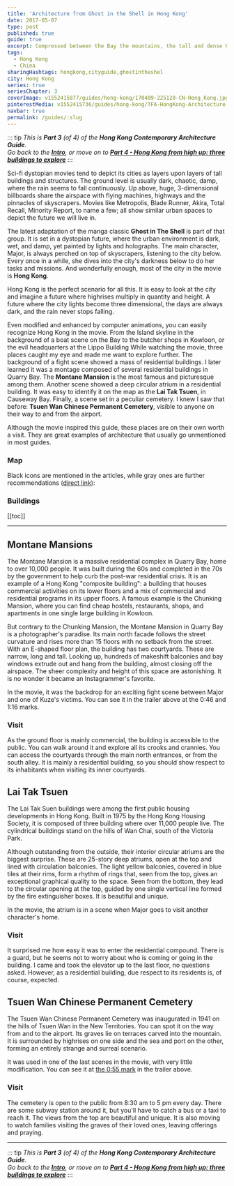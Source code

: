 ```yaml
---
title: 'Architecture from Ghost in the Shell in Hong Kong'
date: 2017-05-07
type: post
published: true
guide: true
excerpt: Compressed between the Bay the mountains, the tall and dense Hong Kong Island is full of architectural icons and exciting new buildings.
tags:
  - Hong Kong
  - China
sharingHashtags: hongkong,cityguide,ghostintheshel
city: Hong Kong
series: true
seriesChapter: 3
coverImage: v1552415877/guides/hong-kong/170409-225120-CN-Hong_Kong.jpg
pinterestMedia: v1552415736/guides/hong-kong/TFA-HongKong-Architecture-Guide.jpg
navbar: true
permalink: /guides/:slug
---
```


::: tip
_This is **Part 3** (of 4) of the **Hong Kong Contemporary Architecture Guide**._  
_Go back to the [**Intro**](./hong-kong.md), or move on to [**Part 4 - Hong Kong from high up: three buildings to explore**](./hong-kong-04-observatories.md)_
:::

Sci-fi dystopian movies tend to depict its cities as layers upon layers of tall buildings and structures. The ground level is usually dark, chaotic, damp, where the rain seems to fall continuously. Up above, huge, 3-dimensional billboards share the airspace with flying machines, highways and the pinnacles of skyscrapers. Movies like Metropolis, Blade Runner, Akira, Total Recall, Minority Report, to name a few; all show similar urban spaces to depict the future we will live in.

<captioned-image alt='Blade Runne, Akira, Total Recall: bleak depictions of a dystopian future' caption='Blade Runne, Akira, Total Recall: bleak depictions of a dystopian future' imgFile='v1552415779/guides/hong-kong/scifi-movies.jpg' />

The latest adaptation of the manga classic **Ghost in The Shell** is part of that group. It is set in a dystopian future, where the urban environment is dark, wet, and damp, yet painted by lights and holographs. The main character, Major, is always perched on top of skyscrapers, listening to the city below. Every once in a while, she dives into the city's darkness below to do her tasks and missions. And wonderfully enough, most of the city in the movie is **Hong Kong**.

<video-player provider="youtube" id="G4VmJcZR0Yg" />

Hong Kong is the perfect scenario for all this. It is easy to look at the city and imagine a future where highrises multiply in quantity and height. A future where the city lights become three dimensional, the days are always dark, and the rain never stops falling.

Even modified and enhanced by computer animations, you can easily recognize Hong Kong in the movie. From the Island skyline in the background of a boat scene on the Bay to the butcher shops in Kowloon, or the evil headquarters at the Lippo Building While watching the movie, three places caught my eye and made me want to explore further. The background of a fight scene showed a mass of residential buildings. I later learned it was a montage composed of several residential buildings in Quarry Bay. The **Montane Mansion** is the most famous and picturesque among them. Another scene showed a deep circular atrium in a residential building. It was easy to identify it on the map as the **Lai Tak Tsuen**, in Causeway Bay. Finally, a scene set in a peculiar cemetery. I knew I saw that before: **Tsuen Wan Chinese Permanent Cemetery**, visible to anyone on their way to and from the airport.

Although the movie inspired this guide, these places are on their own worth a visit. They are great examples of architecture that usually go unmentioned in most guides.

### Map

Black icons are mentioned in the articles, while gray ones are further recommendations ([direct link](https://drive.google.com/open?id=1eraNHd5mgfLOCrUUa34WPJFy5_k&usp=sharing)):

<guide-map title="Architecture Map of Hong Kong - Part 3" map='https://www.google.com/maps/d/u/1/embed?mid=1eraNHd5mgfLOCrUUa34WPJFy5_k' />

### Buildings

[[toc]]

---

## Montane Mansions

<captioned-image alt="Montane Mansion's north facade" caption="Montane Mansion's north facade" imgFile='v1552415778/guides/hong-kong/170412-101020-CN-Hong_Kong.jpg' />

The Montane Mansion is a massive residential complex in Quarry Bay, home to over 10,000 people. It was built during the 60s and completed in the 70s by the government to help curb the post-war residential crisis. It is an example of a Hong Kong "composite building": a building that houses commercial activities on its lower floors and a mix of commercial and residential programs in its upper floors. A famous example is the Chunking Mansion, where you can find cheap hostels, restaurants, shops, and apartments in one single large building in Kowloon.

But contrary to the Chunking Mansion, the Montane Mansion in Quarry Bay is a photographer's paradise. Its main north facade follows the street curvature and rises more than 15 floors with no setback from the street. With an E-shaped floor plan, the building has two courtyards. These are narrow, long and tall. Looking up, hundreds of makeshift balconies and bay windows extrude out and hang from the building, almost closing off the airspace. The sheer complexity and height of this space are astonishing. It is no wonder it became an Instagrammer's favorite.

<captioned-image alt='Montane Mansion courtyard' caption='One of its courtyards' imgFile='v1552415779/guides/hong-kong/170412-095336-CN-Hong_Kong.jpg' />

In the movie, it was the backdrop for an exciting fight scene between Major and one of Kuze's victims. You can see it in the trailer above at the 0:46 and 1:16 marks.

### Visit

As the ground floor is mainly commercial, the building is accessible to the public. You can walk around it and explore all its crooks and crannies. You can access the courtyards through the main north entrances, or from the south alley. It is mainly a residential building, so you should show respect to its inhabitants when visiting its inner courtyards.

<building-info-container id=48 />

## Lai Tak Tsuen

<captioned-image alt="Lai Tak Tsuen on the hills of Wan Chai" caption="Lai Tak Tsuen on the hills of Wan Chai" imgFile="v1552415778/guides/hong-kong/170411-092518-CN-Hong_Kong.jpg" />

The Lai Tak Suen buildings were among the first public housing developments in Hong Kong. Built in 1975 by the Hong Kong Housing Society, it is composed of three building where over 11,000 people live. The cylindrical buildings stand on the hills of Wan Chai, south of the Victoria Park.

<captioned-image alt="View from the towers" caption="View from one of the towers" imgFile="v1552415771/guides/hong-kong/170411-094112-CN-Hong_Kong.jpg" />

Although outstanding from the outside, their interior circular atriums are the biggest surprise. These are 25-story deep atriums, open at the top and lined with circulation balconies. The light yellow balconies, covered in blue tiles at their rims, form a rhythm of rings that, seen from the top, gives an exceptional graphical quality to the space. Seen from the bottom, they lead to the circular opening at the top, guided by one single vertical line formed by the fire extinguisher boxes. It is beautiful and unique.

<captioned-image alt="The atrium of Lai Tak Tsuen" caption="The atrium of Lai Tak Tsuen" imgFile="v1552415773/guides/hong-kong/170411-094044-CN-Hong_Kong.jpg" />

<image-tiles tiles="1x2" :imgs="[{src:'v1552415775/guides/hong-kong/170411-095415-CN-Hong_Kong.jpg', caption:'', alt:'The atrium of Lai Tak Tsuen'},{src:'v1552415773/guides/hong-kong/170411-093939-CN-Hong_Kong.jpg', caption:'', alt:'The atrium of Lai Tak Tsuen'}]" />

In the movie, the atrium is in a scene when Major goes to visit another character's home.

### Visit

It surprised me how easy it was to enter the residential compound. There is a guard, but he seems not to worry about who is coming or going in the building. I came and took the elevator up to the last floor, no questions asked. However, as a residential building, due respect to its residents is, of course, expected.

<building-info-container id=49 />

## Tsuen Wan Chinese Permanent Cemetery

<captioned-image alt="Tseun Wan Chinese Permanent Cemetery" caption="Exact spot where one of the movie scenes was shot" imgFile="v1552415770/guides/hong-kong/170411-123628-CN-Hong_Kong.jpg" />

The Tsuen Wan Chinese Permanent Cemetery was inaugurated in 1941 on the hills of Tsuen Wan in the New Territories. You can spot it on the way from and to the airport. Its graves lie on terraces carved into the mountain. It is surrounded by highrises on one side and the sea and port on the other, forming an entirely strange and surreal scenario.

<captioned-image alt="Tsuen Wan Chinese Permanent Cemetery seen from the sky" caption="Tsuen Wan Chinese Permanent Cemetery seen from the sky" imgFile="v1552415778/guides/hong-kong/170411-125712-CN-Hong_Kong.jpg" />

It was used in one of the last scenes in the movie, with very little modification. You can see it at [the 0:55 mark](https://youtu.be/G4VmJcZR0Yg?t=55) in the trailer above.

### Visit

The cemetery is open to the public from 8:30 am to 5 pm every day. There are some subway station around it, but you'll have to catch a bus or a taxi to reach it. The views from the top are beautiful and unique. It is also moving to watch families visiting the graves of their loved ones, leaving offerings and praying.

<building-info-container id=50 />

---

::: tip
_This is **Part 3** (of 4) of the **Hong Kong Contemporary Architecture Guide**._  
_Go back to the [**Intro**](./hong-kong.md), or move on to [**Part 4 - Hong Kong from high up: three buildings to explore**](./hong-kong-04-observatories.md)_
:::
